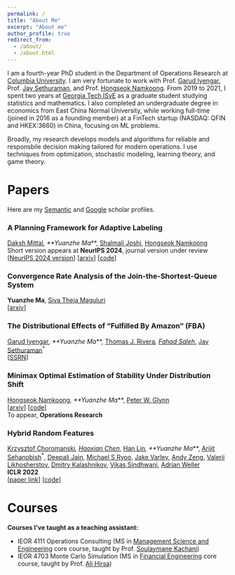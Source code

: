 ```yaml
---
permalink: /
title: "About Me"
excerpt: "About me"
author_profile: true
redirect_from: 
  - /about/
  - /about.html
---
```


I am a fourth-year PhD student in the Department of Operations Research at [Columbia University](https://www.ieor.columbia.edu/). I am very fortunate to work with Prof. [Garud Iyengar](http://www.columbia.edu/~gi10/), Prof. [Jay Sethuraman](https://www.ieor.columbia.edu/faculty/jay-sethuraman), and Prof. [Hongseok Namkoong](https://hsnamkoong.github.io/). From 2019 to 2021, I spent two years at [Georgia Tech ISyE](https://www.isye.gatech.edu/) as a graduate student studying statistics and mathematics. I also completed an undergraduate degree in economics from East China Normal University, while working full-time (joined in 2016 as a founding member) at a FinTech startup (NASDAQ: QFIN and HKEX:3660) in China, focusing on ML problems.


Broadly, my research develops models and algorithms for reliable and responsbile decision making tailored for modern operations. I use techniques from optimization, stochastic modeling, learning theory, and game theory.
 
 

<h1 id="publications"> Papers</h1>

Here are my [Semantic](https://www.semanticscholar.org/author/Yuanzhe-Ma/2144051894) and [Google](https://scholar.google.com/citations?user=4d8UV8sAAAAJ) scholar profiles.


### **A Planning Framework for Adaptive Labeling**
[Daksh Mittal](https://sites.google.com/view/dakshmittal/home)<sup>*</sup>,  **Yuanzhe Ma<sup>*</sup>**, [Shalmali Joshi](https://shalmalijoshi.github.io/reAIM/), [Hongseok Namkoong](https://hsnamkoong.github.io/)
<br> Short version appears at **NeurIPS 2024**, journal version under review
<br>\[[NeurIPS 2024 version](https://openreview.net/pdf?id=uuQQwrjMzb)\] \[[arxiv](https://arxiv.org/pdf/2502.06076)\] \[[code](https://github.com/namkoong-lab/adaptive-labeling)\]


### **Convergence Rate Analysis of the Join-the-Shortest-Queue System**
**Yuanzhe Ma**, [Siva Theja Maguluri](https://sites.google.com/site/sivatheja/home?authuser=0)
<br>\[[arxiv](https://arxiv.org/pdf/2503.15736)\]

### **The Distributional Effects of “Fulfilled By Amazon” (FBA)**
[Garud Iyengar](http://www.columbia.edu/~gi10/)<sup>*</sup>, **Yuanzhe Ma<sup>*</sup>**, [Thomas J. Rivera](https://sites.google.com/site/thomasjriveraecon/home)<sup>*</sup>, [Fahad Saleh](https://www.fahadsaleh.com/)<sup>*</sup>, 
[Jay Sethuraman](https://www.engineering.columbia.edu/faculty-staff/directory/jay-sethuraman)<sup>*</sup>  
\[[SSRN](https://ssrn.com/abstract=4365855)\]

### **Minimax Optimal Estimation of Stability Under Distribution Shift** 
[Hongseok Namkoong](https://hsnamkoong.github.io/)<sup>*</sup>, **Yuanzhe Ma<sup>*</sup>**, [Peter W. Glynn](https://web.stanford.edu/~glynn/) 
<br>\[[arxiv](https://arxiv.org/pdf/2212.06338)\] \[[code](https://github.com/namkoong-lab/stability_estimation)\]
<br> To appear, **Operations Research**

### **Hybrid Random Features** 
[Krzysztof Choromanski](https://research.google/people/krzysztofchoromanski/?&type=google)<sup>*</sup>, [Haoxian Chen](https://scholar.google.com/citations?user=yOUIELYAAAAJ&hl=en)<sup>*</sup>, 
[Han Lin](https://hl-hanlin.github.io/)<sup>*</sup>, **Yuanzhe Ma<sup>*</sup>**, [Arijit Sehanobish](https://scholar.google.com/citations?user=MEby6-QAAAAJ&hl=en)<sup>*</sup>, [Deepali Jain](https://research.google/people/Deepali/), [Michael S Ryoo](http://michaelryoo.com/), [Jake Varley](https://scholar.google.com/citations?user=UJcm1MoAAAAJ&hl=en), [Andy Zeng](https://andyzeng.github.io/), [Valerii Likhosherstov](https://valerytyumen.github.io/), [Dmitry Kalashnikov](https://scholar.google.com/citations?user=2DBmo-wAAAAJ&hl=en), [Vikas Sindhwani](https://vikas.sindhwani.org/), [Adrian Weller](https://mlg.eng.cam.ac.uk/adrian/) 
<br> **ICLR 2022**
<br>\[[paper link](https://openreview.net/pdf?id=EMigfE6ZeS)\] \[[code](https://github.com/HL-hanlin/HRF_ICLR2022)\]  

<h1 id="courses"> Courses </h1>

**Courses I've taught as a teaching assistant:**
- IEOR 4111	Operations Consulting (MS in [Management Science and Engineering](https://mse.ieor.columbia.edu/) core course, taught by Prof. [Soulaymane Kachani](https://provost.columbia.edu/people/soulaymane-kachani))
- IEOR 4703 Monte Carlo Simulation (MS in [Financial Engineering](https://msfe.ieor.columbia.edu/) core course, taught by Prof. [Ali Hirsa](https://www.ieor.columbia.edu/faculty/ali-hirsa))

 

